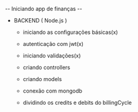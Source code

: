-- Iniciando app de finanças --

  - BACKEND ( Node.js )

    - iniciando as configurações básicas(x)
    - autenticação com jwt(x)
    - iniciando validações(x)
    - criando controllers
    - criando models
    - conexão com mongodb

    - dividindo os credits e debits do billingCycle
